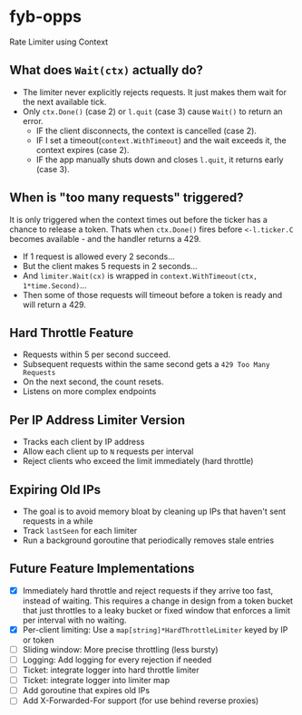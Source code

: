 # fyb-opps
Rate Limiter using Context

## What does `Wait(ctx)` actually do?
* The limiter never explicitly rejects requests. It just makes them wait for the next available tick.
* Only `ctx.Done()` (case 2) or `l.quit` (case 3) cause `Wait()` to return an error.
    - IF the client disconnects, the context is cancelled (case 2).
    - IF I set a timeout(`context.WithTimeout`) and the wait exceeds it, the context expires (case 2).
    - IF the app manually shuts down and closes `l.quit`, it returns early (case 3).

## When is "too many requests" triggered?
It is only triggered when the context times out before the ticker has a chance to release a token. Thats when `ctx.Done()` fires before `<-l.ticker.C` becomes available - and the handler returns a 429. 
* If 1 request is allowed every 2 seconds...
* But the client makes 5 requests in 2 seconds...
* And `limiter.Wait(cx)` is wrapped in `context.WithTimeout(ctx, 1*time.Second)`...
* Then some of those requests will timeout before a token is ready and will return a 429.

## Hard Throttle Feature
* Requests within 5 per second succeed.
* Subsequent requests within the same second gets a `429 Too Many Requests`
* On the next second, the count resets.
* Listens on more complex endpoints

## Per IP Address Limiter Version
* Tracks each client by IP address
* Allow each client up to `N` requests per interval
* Reject clients who exceed the limit immediately (hard throttle)

## Expiring Old IPs
* The goal is to avoid memory bloat by cleaning up IPs that haven't sent requests in a while
* Track `lastSeen` for each limiter
* Run a background goroutine that periodically removes stale entries

## Future Feature Implementations
- [x] Immediately hard throttle and reject requests if they arrive too fast, instead of waiting. This requires a change in design from a token bucket that just throttles to a leaky bucket or fixed window that enforces a limit per interval with no waiting. 
- [x] Per-client limiting: Use a `map[string]*HardThrottleLimiter` keyed by IP or token
- [ ] Sliding window: More precise throttling (less bursty)
- [ ] Logging: Add logging for every rejection if needed
- [ ] Ticket: integrate logger into hard throttle limiter
- [ ] Ticket: integrate logger into limiter map
- [ ] Add goroutine that expires old IPs
- [ ] Add X-Forwarded-For support (for use behind reverse proxies) 
